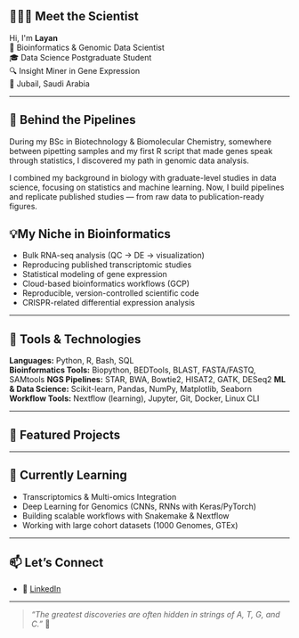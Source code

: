 ## 👩🏻‍🔬 Meet the Scientist

Hi, I'm **Layan**  
🧬 Bioinformatics & Genomic Data Scientist     
🎓 Data Science Postgraduate Student   
🔍 Insight Miner in Gene Expression     
📍 Jubail, Saudi Arabia   

---

## 🔬 Behind the Pipelines

During my BSc in Biotechnology & Biomolecular Chemistry, somewhere between pipetting samples and my first R script that made genes speak through statistics, I discovered my path in genomic data analysis.

I combined my background in biology with graduate-level studies in data science, focusing on statistics and machine learning. Now, I build pipelines and replicate published studies — from raw data to publication-ready figures.

## 💡My Niche in Bioinformatics  

- Bulk RNA-seq analysis (QC → DE → visualization)  
- Reproducing published transcriptomic studies  
- Statistical modeling of gene expression  
- Cloud-based bioinformatics workflows (GCP)  
- Reproducible, version-controlled scientific code  
- CRISPR-related differential expression analysis 

---

## 🧰 Tools & Technologies

**Languages:** Python, R, Bash, SQL  
**Bioinformatics Tools:** Biopython, BEDTools, BLAST, FASTA/FASTQ, SAMtools 
**NGS Pipelines:** STAR, BWA, Bowtie2, HISAT2, GATK, DESeq2
**ML & Data Science:** Scikit-learn, Pandas, NumPy, Matplotlib, Seaborn  
**Workflow Tools:** Nextflow (learning), Jupyter, Git, Docker, Linux CLI  

---

## 🧬 Featured Projects



---

## 🌱 Currently Learning

- Transcriptomics & Multi-omics Integration  
- Deep Learning for Genomics (CNNs, RNNs with Keras/PyTorch)  
- Building scalable workflows with Snakemake & Nextflow  
- Working with large cohort datasets (1000 Genomes, GTEx)

---

## 📫 Let’s Connect

- 💼 [LinkedIn](https://www.linkedin.com/in/layan-essam/)

---

> *“The greatest discoveries are often hidden in strings of A, T, G, and C.”* 🧬  

